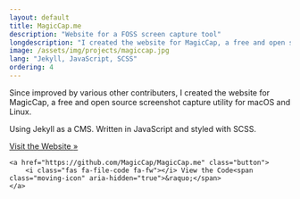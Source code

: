 ```yaml
---
layout: default
title: MagicCap.me
description: "Website for a FOSS screen capture tool"
longdescription: "I created the website for MagicCap, a free and open source screenshot capture utility for macOS and Linux"
image: /assets/img/projects/magiccap.jpg
lang: "Jekyll, JavaScript, SCSS"
ordering: 4
---
```


Since improved by various other contributers, I created the website for MagicCap, a free and open source screenshot capture utility for macOS and Linux.

Using <i class="fas fa-vial" aria-hidden="true"></i> Jekyll as a CMS. Written in <i class="fab fa-js-square" aria-hidden="true"></i> JavaScript and styled with <i class="fab fa-sass" aria-hidden="true"></i> SCSS.

<div class="button-group">
    <a href="https://magiccap.me" class="button big-border">
        <i class="fas fa-globe fa-fw"></i> Visit the Website <span class="moving-icon" aria-hidden="true">&raquo;</span>
    </a>

    <a href="https://github.com/MagicCap/MagicCap.me" class="button">
        <i class="fas fa-file-code fa-fw"></i> View the Code<span class="moving-icon" aria-hidden="true">&raquo;</span>
    </a>
</div>